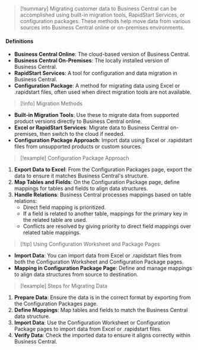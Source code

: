 > [!summary] Migrating customer data to Business Central can be accomplished using built-in migration tools, RapidStart Services, or configuration packages. These methods help move data from various sources into Business Central online or on-premises environments.

#### Definitions

- **Business Central Online**: The cloud-based version of Business Central.
- **Business Central On-Premises**: The locally installed version of Business Central.
- **RapidStart Services**: A tool for configuration and data migration in Business Central.
- **Configuration Package**: A method for migrating data using Excel or .rapidstart files, often used when direct migration tools are not available.

> [!info] Migration Methods

- **Built-in Migration Tools**: Use these to migrate data from supported product versions directly to Business Central online.
- **Excel or RapidStart Services**: Migrate data to Business Central on-premises, then switch to the cloud if needed.
- **Configuration Package Approach**: Import data using Excel or .rapidstart files from unsupported products or custom sources.

> [!example] Configuration Package Approach

1. **Export Data to Excel**: From the Configuration Packages page, export the data to ensure it matches Business Central's structure.
2. **Map Tables and Fields**: On the Configuration Package page, define mappings for tables and fields to align data structures.
3. **Handle Relations**: Business Central processes mappings based on table relations:
    - Direct field mapping is prioritized.
    - If a field is related to another table, mappings for the primary key in the related table are used.
    - Conflicts are resolved by giving priority to direct field mappings over related table mappings.

> [!tip] Using Configuration Worksheet and Package Pages

- **Import Data**: You can import data from Excel or .rapidstart files from both the Configuration Worksheet and Configuration Package pages.
- **Mapping in Configuration Package Page**: Define and manage mappings to align data structures from source to destination.

> [!example] Steps for Migrating Data

1. **Prepare Data**: Ensure the data is in the correct format by exporting from the Configuration Packages page.
2. **Define Mappings**: Map tables and fields to match the Business Central data structure.
3. **Import Data**: Use the Configuration Worksheet or Configuration Package pages to import data from Excel or .rapidstart files.
4. **Verify Data**: Check the imported data to ensure it aligns correctly within Business Central.